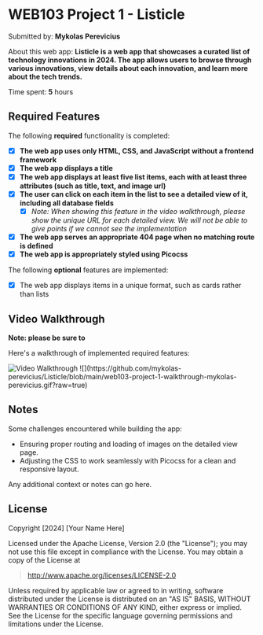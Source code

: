 # WEB103 Project 1 - Listicle

Submitted by: **Mykolas Perevicius**

About this web app: **Listicle is a web app that showcases a curated list of technology innovations in 2024. The app allows users to browse through various innovations, view details about each innovation, and learn more about the tech trends.**

Time spent: **5** hours

## Required Features

The following **required** functionality is completed:

<!-- Make sure to check off completed functionality below -->
- [x] **The web app uses only HTML, CSS, and JavaScript without a frontend framework**
- [x] **The web app displays a title**
- [x] **The web app displays at least five list items, each with at least three attributes (such as title, text, and image url)**
- [x] **The user can click on each item in the list to see a detailed view of it, including all database fields**
  - [x] *Note: When showing this feature in the video walkthrough, please show the unique URL for each detailed view. We will not be able to give points if we cannot see the implementation* 
- [x] **The web app serves an appropriate 404 page when no matching route is defined**
- [x] **The web app is appropriately styled using Picocss**

The following **optional** features are implemented:

- [x] The web app displays items in a unique format, such as cards rather than lists


## Video Walkthrough

**Note: please be sure to**

Here's a walkthrough of implemented required features:

<img src=https://imgur.com/a/VtjeKJR title='Video Walkthrough' width='' alt='Video Walkthrough' />
![](https://github.com/mykolas-perevicius/Listicle/blob/main/web103-project-1-walkthrough-mykolas-perevicius.gif?raw=true)



## Notes

Some challenges encountered while building the app:
- Ensuring proper routing and loading of images on the detailed view page.
- Adjusting the CSS to work seamlessly with Picocss for a clean and responsive layout.

Any additional context or notes can go here.

## License

Copyright [2024] [Your Name Here]

Licensed under the Apache License, Version 2.0 (the "License"); you may not use this file except in compliance with the License. You may obtain a copy of the License at

> http://www.apache.org/licenses/LICENSE-2.0

Unless required by applicable law or agreed to in writing, software distributed under the License is distributed on an "AS IS" BASIS, WITHOUT WARRANTIES OR CONDITIONS OF ANY KIND, either express or implied. See the License for the specific language governing permissions and limitations under the License.
